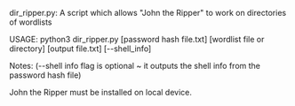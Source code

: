 dir_ripper.py: A script which allows "John the Ripper" to work on directories of wordlists

USAGE: python3 dir_ripper.py [password hash file.txt] [wordlist file or directory] [output file.txt] [--shell_info] 

Notes: (--shell info flag is optional ~ it outputs the shell info from the password hash file)

John the Ripper must be installed on local device.
